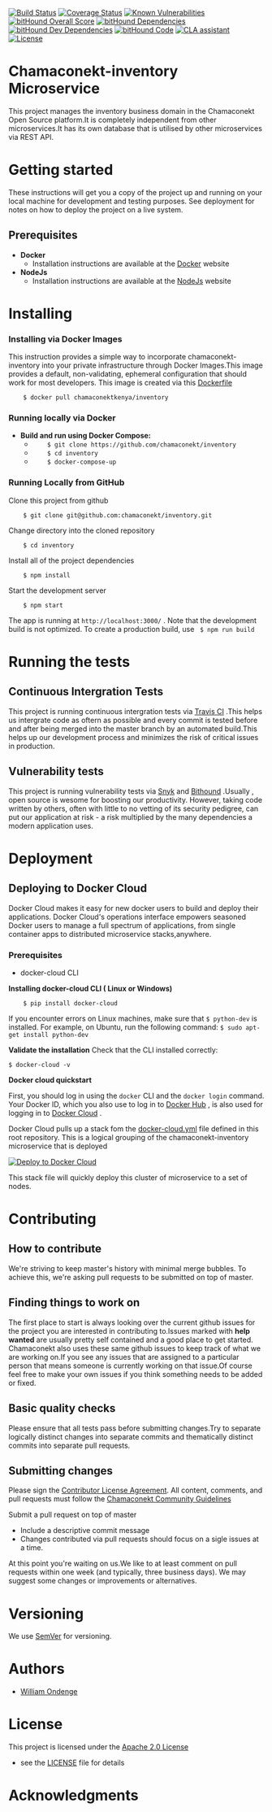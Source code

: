 

[![Build Status](https://travis-ci.org/chamaconekt/inventory.svg?branch=master)](https://travis-ci.org/chamaconekt/inventory) [![Coverage Status](https://coveralls.io/repos/github/chamaconekt/inventory/badge.svg?branch=master)](https://coveralls.io/github/chamaconekt/inventory?branch=master) [![Known Vulnerabilities](https://snyk.io/test/github/chamaconekt/inventory/badge.svg)](https://snyk.io/test/github/chamaconekt/inventory) [![bitHound Overall Score](https://www.bithound.io/github/chamaconekt/inventory/badges/score.svg)](https://www.bithound.io/github/chamaconekt/inventory) [![bitHound Dependencies](https://www.bithound.io/github/chamaconekt/inventory/badges/dependencies.svg)](https://www.bithound.io/github/chamaconekt/inventory/master/dependencies/npm) [![bitHound Dev Dependencies](https://www.bithound.io/github/chamaconekt/inventory/badges/devDependencies.svg)](https://www.bithound.io/github/chamaconekt/inventory/master/dependencies/npm) [![bitHound Code](https://www.bithound.io/github/chamaconekt/inventory/badges/code.svg)](https://www.bithound.io/github/chamaconekt/inventory) [![CLA assistant](https://cla-assistant.io/readme/badge/chamaconekt/inventory)](https://cla-assistant.io/chamaconekt/inventory) [![License](https://img.shields.io/badge/License-Apache%202.0-blue.svg)](https://opensource.org/licenses/Apache-2.0)

# Chamaconekt-inventory Microservice 
This project manages the inventory business domain in the Chamaconekt Open Source platform.It is completely independent 
from other microservices.It has its own database that is utilised by other microservices via REST API.

# Getting started 
These instructions will get you a copy of the project up and running on your local machine for development and testing purposes. 
See deployment for notes on how to deploy the project on a live system.

## Prerequisites
- **Docker**
  - Installation instructions are available at the [Docker](https://www.docker.com/) website 
- **NodeJs**
  - Installation instructions are available at the [NodeJs](https://nodejs.org/) website 


# Installing

### Installing via Docker Images 
This instruction provides a simple way to incorporate chamaconekt-inventory into your private infrastructure through 
Docker Images.This image provides a default, non-validating, ephemeral configuration that should work for most developers.
This image is created via this [Dockerfile](https://github.com/chamaconekt/inventory/blob/master/Dockerfile)

```     $ docker pull chamaconektkenya/inventory       ```

### Running locally via Docker 
- **Build and run using Docker Compose:**
  - ```     $ git clone https://github.com/chamaconekt/inventory          ```
  - ```     $ cd inventory           ```
  - ```     $ docker-compose-up       ```


### Running Locally from GitHub

Clone this project from github 

```     $ git clone git@github.com:chamaconekt/inventory.git       ```

Change directory into the cloned repository 

```     $ cd inventory     ```

Install all of the project dependencies

```     $ npm install       ```

Start the development server

```     $ npm start         ```

The app is running at ``` http://localhost:3000/ ``` . Note that the development build is not optimized. To create a 
production build, use ```  $ npm run build     ```


# Running the tests

## Continuous Intergration Tests 
This project is running continuous intergration tests via [Travis CI](https://travis-ci.org) .This helps us intergrate code as oftern 
as possible and every commit is tested before and after being merged into the master branch by an automated build.This helps up our 
development process and minimizes the risk of critical issues in production.


## Vulnerability tests
This project is running vulnerability tests via [Snyk](https://snyk.io) and [Bithound](https://www.bithound.io) .Usually , open source is 
wesome for boosting our productivity. However, taking code written by others, often with little to no vetting of its security pedigree, 
can put our application at risk - a risk multiplied by the many dependencies a modern application uses. 


# Deployment

## Deploying to Docker Cloud
Docker Cloud makes it easy for new docker users to build and deploy their applications. Docker Cloud's operations
interface empowers seasoned Docker users to manage a full spectrum of applications, from single container apps to
distributed microservice stacks,anywhere.

### Prerequisites
-  docker-cloud CLI

__Installing  docker-cloud CLI ( Linux or Windows)__

```     $ pip install docker-cloud       ```

If you encounter errors on Linux machines, make sure that ``` $ python-dev ``` is installed. For example, on Ubuntu, run the 
following command: ``` $ sudo apt-get install python-dev ```

__Validate the installation__
Check that the CLI installed correctly:

``` $ docker-cloud -v   ```

__Docker cloud quickstart__

First, you should log in using the ``` docker ``` CLI and the ``` docker login ``` command. Your Docker ID, which you also use to log 
in to [Docker Hub](https://hub.docker.com/) , is also used for logging in to [Docker Cloud](https://cloud.docker.com/) .

Docker Cloud pulls up a stack fom the [docker-cloud.yml](https://github.com/chamaconekt/inventory/blob/master/docker-cloud.yml) 
file defined in this root repository. This is a logical grouping of the chamaconekt-inventory microservice that is 
deployed

[![Deploy to Docker Cloud](https://files.cloud.docker.com/images/deploy-to-dockercloud.svg)](https://cloud.docker.com/stack/deploy/)

This stack file will quickly deploy this cluster of microservice to a set of nodes.

# Contributing 

## How to contribute
We're striving to keep master's history with minimal merge bubbles. To achieve this, we're asking pull requests to be submitted 
on top of master.

## Finding things to work on
The first place to start is always looking over the current github issues for the project you are interested in contributing to.Issues 
marked with __help wanted__ are usually pretty self contained and a good place to get started. Chamaconekt also uses these same github 
issues to keep track of what we are working on.If you see any issues that are assigned to a particular person that means someone is 
currently working on that issue.Of course feel free to make your own issues if you think something needs to be added or fixed.


## Basic quality checks
Please ensure that all tests pass before submitting changes.Try to separate logically distinct changes into separate commits and 
thematically distinct commits into separate pull requests.

## Submitting changes
Please sign the [Contributor License Agreement](http://bit.ly/2gtLB0J). All content, comments, and pull requests must follow the
[Chamaconekt Community Guidelines](https://github.com/chamaconekt/inventory/blob/master/GUIDELINES.md)

Submit a pull request on top of master
- Include a descriptive commit message
- Changes contributed via pull requests should focus on a sigle issues at a time.

At this point you're waiting on us.We like to at least comment on pull requests within one week (and typically, three business days).
We may suggest some changes or improvements or alternatives.

# Versioning
We use [SemVer](http://semver.org/) for versioning.

# Authors
- [William Ondenge](https://github.com/wondenge)

# License
This project is licensed under the [Apache 2.0 License](https://www.apache.org/licenses/) 
- see the [LICENSE](https://github.com/chamaconekt/inventory/blob/master/LICENSE) file for details

# Acknowledgments
